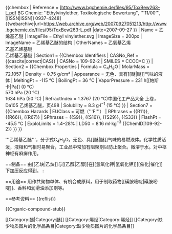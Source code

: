 {{chembox 
| Reference = <ref name="BGChem">[http://www.bgchemie.de/files/95/ToxBew263-L.pdf BG Chemie: ''Ethylvinylether, Toxikologische Bewertung'', '''11/00''', [[ISSN|ISSN]] 0937-4248] {{webarchive|url=https://web.archive.org/web/20070927051213/http://www.bgchemie.de/files/95/ToxBew263-L.pdf |date=2007-09-27 }}</ref>
| Name = 乙烯基乙醚
| ImageFile = Ethyl vinylether.svg
| ImageSize = 200px 
| ImageName = 乙烯基乙醚的结构
| OtherNames = 乙氧基乙烯<br />乙基乙烯基醚<br />乙烯基乙基醚
| Section1 = {{Chembox Identifiers
| CASNo_Ref = {{cascite|correct|CAS}}
| CASNo = 109-92-2
| SMILES = CCOC=C }}
| Section2 = {{Chembox Properties
| Formula = C<sub>4</sub>H<sub>8</sub>O
| MolarMass = 72.1057
| Density = 0.75 g/cm³
| Appearance = 无色、具有[[醚|醚]]气味的液体
| MeltingPt = -115 °C
| BoilingPt = 36 °C
| VaporPressure = 231 h[[帕斯卡|Pa]] (0 °C)<br />570  hPa (20 °C)<br />1634  hPa (50 °C)
| RefractIndex = 1.3767 (20 °C)<ref name="zghg">中国化工产品大全 上卷，Da105 乙烯基乙醚，页498</ref>
| Solubility = 8.3 g·l<sup>−1</sup> (15 °C) }}
| Section7 = {{Chembox Hazards
| EUClass = 可燃（'''F'''）
| RPhrases = {{R11}}, {{R66}}, {{R67}}
| SPhrases = {{S9}}, {{S16}}, {{S29}}, {{S33}}
| FlashPt = -45.5 °C<ref name="zghg" />
| ExploLimits = 1.4–28%<ref name="zghg" />
| LD50 = 8.16 ml·kg<sup>−3</sup> <ref name=chemid>{{ChemID|109-92-2}}</ref> }}
}}

'''乙烯基乙醚'''，分子式C<sub>4</sub>H<sub>8</sub>O。无色、具[[醚|醚]]气味的易燃液体。化学性质活泼，液相和气相时易聚合，工业品中常加有阻聚剂以防止聚合。微溶于水。对中枢神经有麻痹作用。

==制备==
由[[乙炔|乙炔]]与[[乙醇|乙醇]]在[[氢氧化钾|氢氧化钾]][[催化|催化]]下加压反应得到。
:<math>\ HC\! \equiv \!CH+C_2H_5OH \ \xrightarrow [140\!-\!150^oC]{KOH, \ C_2H_5OH} \ H_2C\!=\!CHOC_2H_5</math>

==用途==
用作共聚物单体、有机合成原料，用于制取药物[[磺胺嘧啶|磺胺嘧啶]]、香料和润滑油添加剂等。

==参考资料==
{{reflist}}

{{Organic-compound-stub}}

[[Category:醚|Category:醚]]
[[Category:烯烃|Category:烯烃]]
[[Category:缺少物质图片的化学品条目|Category:缺少物质图片的化学品条目]]